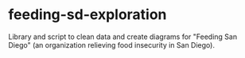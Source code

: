 # feeding-sd-exploration
Library and script to clean data and create diagrams for "Feeding San Diego" (an organization relieving food insecurity in San Diego).
